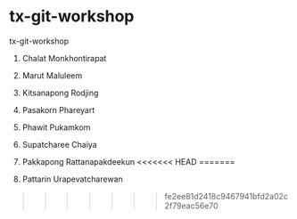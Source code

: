 # tx-git-workshop
tx-git-workshop

1. Chalat Monkhontirapat

2. Marut Maluleem

4. Kitsanapong Rodjing

4. Pasakorn Phareyart

6. Phawit Pukamkom

7. Supatcharee Chaiya

11. Pakkapong Rattanapakdeekun
<<<<<<< HEAD
=======

12. Pattarin Urapevatcharewan
>>>>>>> fe2ee81d2418c9467941bfd2a02c2f79eac56e70
